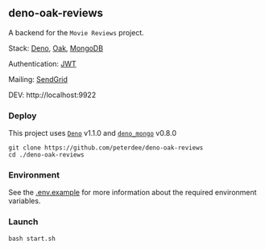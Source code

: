 ## deno-oak-reviews

A backend for the `Movie Reviews` project.

Stack: [Deno](https://deno.land/), [Oak](https://github.com/oakserver/oak), [MongoDB](https://www.mongodb.com/)

Authentication: [JWT](https://jwt.io/)

Mailing: [SendGrid](https://sendgrid.com/)

DEV: http://localhost:9922

### Deploy

This project uses [`Deno`](https://deno.land/) v1.1.0 and [`deno_mongo`](https://github.com/manyuanrong/deno_mongo) v0.8.0

```shell script
git clone https://github.com/peterdee/deno-oak-reviews
cd ./deno-oak-reviews
```

### Environment

See the [.env.example](.env.example) for more information about the required environment variables.

### Launch

```shell script
bash start.sh
```
